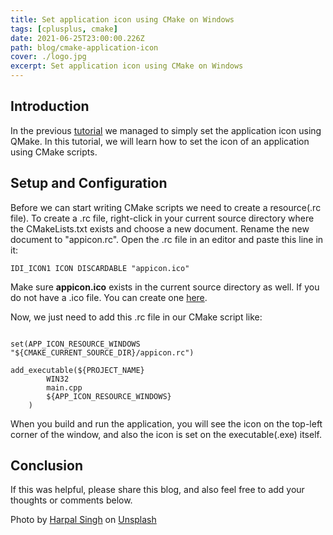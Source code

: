 ```yaml
---
title: Set application icon using CMake on Windows
tags: [cplusplus, cmake]
date: 2021-06-25T23:00:00.226Z
path: blog/cmake-application-icon
cover: ./logo.jpg
excerpt: Set application icon using CMake on Windows
---
```


## Introduction

In the previous [tutorial](icon-qtapplication) we managed to simply set the application icon using QMake. In this tutorial, we will learn how to set the icon of an application using CMake scripts.

## Setup and Configuration

Before we can start writing CMake scripts we need to create a resource(.rc file). To create a .rc file, right-click in your current source directory where the CMakeLists.txt exists and choose a new document. Rename the new document to "appicon.rc". Open the .rc file in an editor and paste this line in it:

```JS
IDI_ICON1 ICON DISCARDABLE "appicon.ico"
```

Make sure **appicon.ico** exists in the current source directory as well. If you do not have a .ico file. You can create one [here](https://www.icoconverter.com/).

Now, we just need to add this .rc file in our CMake script like:

```JS

set(APP_ICON_RESOURCE_WINDOWS "${CMAKE_CURRENT_SOURCE_DIR}/appicon.rc")

add_executable(${PROJECT_NAME}
        WIN32
        main.cpp
        ${APP_ICON_RESOURCE_WINDOWS}
    )

```

When you build and run the application, you will see the icon on the top-left corner of the window, and also the icon is set on the executable(.exe) itself.

## Conclusion

If this was helpful, please share this blog, and also feel free to add your thoughts or comments below.

Photo by <a href="https://unsplash.com/@aquatium?utm_source=unsplash&utm_medium=referral&utm_content=creditCopyText">Harpal Singh</a> on <a href="https://unsplash.com/s/photos/icons?utm_source=unsplash&utm_medium=referral&utm_content=creditCopyText">Unsplash</a>
